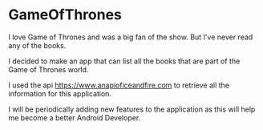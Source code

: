 # GameOfThrones

I love Game of Thrones and was a big fan of the show. But I've never read any of the books. 

I decided to make an app that can list all the books that are part of the Game of Thrones world.

I used the api https://www.anapioficeandfire.com to retrieve all the information for this application.

I will be periodically adding new features to the application as this will help me become a better Android Developer.


